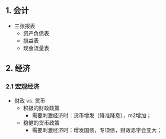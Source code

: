 


## 1. 会计

- 三张报表
    - 资产负债表
    - 损益表
    - 现金流量表

## 2. 经济

### 2.1 宏观经济

- 财政 vs. 货币
    - 积极的财政政策
        - 需要刺激经济时：货币增发（降准降息），m2增加；
    - 稳健的货币政策
        - 需要刺激经济时：增发国债，专项债，财政赤字会变大；


